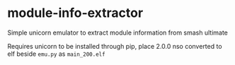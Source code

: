 # module-info-extractor
Simple unicorn emulator to extract module information from smash ultimate

Requires unicorn to be installed through pip, place 2.0.0 nso converted to elf beside `emu.py` as `main_200.elf`
